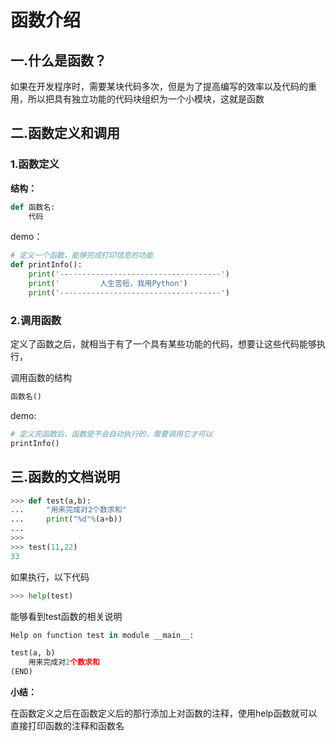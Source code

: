 # 函数介绍

## 一.什么是函数？

如果在开发程序时，需要某块代码多次，但是为了提高编写的效率以及代码的重用，所以把具有独立功能的代码块组织为一个小模块，这就是函数

## 二.函数定义和调用

### 1.函数定义

**结构：**

```python
def 函数名:
    代码
```

demo：

```python
# 定义一个函数，能够完成打印信息的功能
def printInfo():
    print('------------------------------------')
    print('         人生苦短，我用Python')
    print('------------------------------------')
```

### 2.调用函数

定义了函数之后，就相当于有了一个具有某些功能的代码，想要让这些代码能够执行，

调用函数的结构

```python
函数名()
```

demo:

```python
# 定义完函数后，函数是不会自动执行的，需要调用它才可以
printInfo()
```

## 三.函数的文档说明

```python
>>> def test(a,b):
...     "用来完成对2个数求和"
...     print("%d"%(a+b))
... 
>>> 
>>> test(11,22)
33
```

如果执行，以下代码

```python
>>> help(test)
```

能够看到test函数的相关说明

```python
Help on function test in module __main__:

test(a, b)
    用来完成对2个数求和
(END)
```

**小结：**

在函数定义之后在函数定义后的那行添加上对函数的注释，使用help函数就可以直接打印函数的注释和函数名

